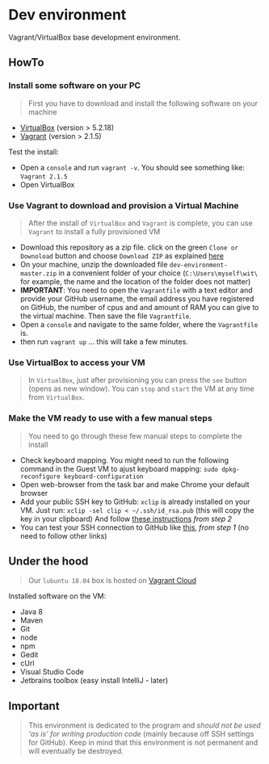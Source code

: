 # Dev environment

Vagrant/VirtualBox base development environment. 

## HowTo
### Install some software on your PC
> First you have to download and install the following software on your machine
  * [VirtualBox](https://www.virtualbox.org/wiki/Downloads) (version > 5.2.18)
  * [Vagrant](https://www.vagrantup.com/downloads.html) (version > 2.1.5)

Test the install: 
 * Open a `console` and run `vagrant -v`. You should see something like: `Vagrant 2.1.5`
 * Open VirtualBox

### Use Vagrant to download and provision a Virtual Machine
> After the install of `VirtualBox` and `Vagrant` is complete, you can use `Vagrant` to install a fully provisioned VM 
 * Download this repository as a zip file.
   click on the green `Clone or Downoload` button and choose `Download ZIP` as explained [here](https://stackoverflow.com/questions/2751227/how-to-download-source-in-zip-format-from-github)
 * On your machine, unzip the downloaded file `dev-environment-master.zip` in a convenient folder of your choice (`C:\Users\myself\wit\` for example, the name and the location of the folder does not matter) 
 * **IMPORTANT**: You need to open the `Vagrantfile` with a text editor and provide your GitHub username, the email address you have registered on GitHub, the number of cpus and and amount of RAM you can give to the virtual machine. Then save the file `Vagrantfile`. 
 * Open a `console` and navigate to the same folder, where the `Vagrantfile` is.
 * then run `vagrant up` ... this will take a few minutes.

### Use VirtualBox to access your VM
 > In `VirtualBox`, just after provisioning you can press the `see` button (opens as new window). You can `stop` and `start` the VM at any time from `VirtualBox`.

### Make the VM ready to use with a few manual steps
> You need to go through these few manual steps to complete the install
 * Check keyboard mapping. You might need to run the following command in the Guest VM to ajust keyboard mapping:
   `sudo dpkg-reconfigure keyboard-configuration`
 * Open web-browser from the task bar and make Chrome your default browser
 * Add your public SSH key to GitHub:
   `xclip` is already installed on your VM. Just run:
   `xclip -sel clip < ~/.ssh/id_rsa.pub` (this will copy the key in your clipboard)
   And follow [these instructions](https://help.github.com/articles/adding-a-new-ssh-key-to-your-github-account/#platform-linux) *from step 2* 
 * You can test your SSH connection to GitHub like [this](https://help.github.com/articles/testing-your-ssh-connection/), *from step 1* (no need to follow other links)


## Under the hood
> Our `lubuntu 18.04` box is hosted on [Vagrant Cloud](https://app.vagrantup.com/weignitetech) 

Installed software on the VM: 
 * Java 8
 * Maven
 * Git
 * node
 * npm
 * Gedit
 * cUrl 
 * Visual Studio Code
 * Jetbrains toolbox (easy install IntelliJ - later)

## Important
> This environment is dedicated to the program and *should not be used 'as is' for writing production code* (mainly because off SSH settings for GitHub). Keep in mind that this environment is not permanent and will eventually be destroyed. 

